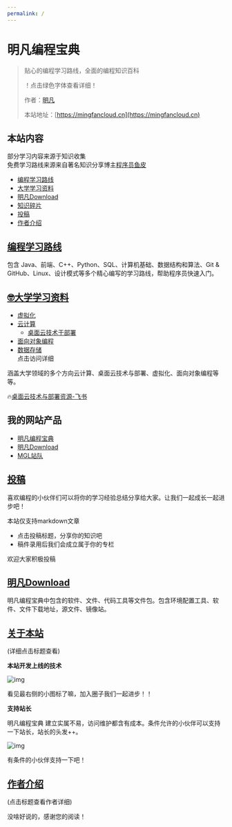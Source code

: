 ```yaml
---
permalink: /
---
```


# 明凡编程宝典

> 贴心的编程学习路线，全面的编程知识百科
>
> ！点击绿色字体查看详细！
> 
> 作者：[明凡]()
>
> 本站地址：[https://mingfancloud.cn](https://mingfancloud.cn)


## 本站内容
部分学习内容来源于知识收集  
免费学习路线来源来自著名知识分享博主[程序员鱼皮]()
- [编程学习路线](学习路线)
- [大学学习资料](大学学习资料/README.md)
- [明凡Download](https://downlaod.mingfancloud.cn)
- [知识碎片](知识碎片)
- [投稿](使用手册/投稿.md)
- [作者介绍](/作者)


## [编程学习路线](学习路线)

包含 Java、前端、C++、Python、SQL、计算机基础、数据结构和算法、Git & GitHub、Linux、设计模式等多个精心编写的学习路线，帮助程序员快速入门。

## [🤓大学学习资料](大学学习资料)

- [虚拟化](大学学习资料/虚拟化/README.md)
- [云计算](大学学习资料/云计算/README.md)  
  - [桌面云技术于部署](大学学习资料/云计算/桌面云技术与部署/README.md)
- [面向对象编程](大学学习资料/面向对象编程/README.md)
- [数据存储](大学学习资料/数据存储/README.md)  
点击访问详细

涵盖大学领域的多个方向云计算、桌面云技术与部署、虚拟化、面向对象编程等等。

🔥[桌面云技术与部署资源-飞书](https://q1h6kdpo24v.feishu.cn/drive/folder/HgZ1fLHzEl3oOgdHgE2cS6TPnPh)


## 我的网站产品

- [明凡编程宝典](https://mingfancloud.cn)
- [明凡Download](https://downlaod.mingfancloud.cn)
- [MGL站队](https://yuemingfan.cn)

## [投稿](使用手册/投稿.md)

喜欢编程的小伙伴们可以将你的学习经验总结分享给大家。让我们一起成长一起进步吧！

本站仅支持markdown文章

- 点击投稿标题，分享你的知识吧
- 稿件录用后我们会成立属于你的专栏

欢迎大家积极投稿


## [明凡Download](https://download.mingfancloud.cn)

明凡编程宝典中包含的软件、文件、代码工具等文件包。包含环境配置工具、软件、文件下载地址，源文件、镜像站。


## [关于本站](关于本站/README.md)

(详细点击标题查看)

**本站开发上线的技术**

![img](https://mingfanweb-img.obs.cn-north-4.myhuaweicloud.com/index/mingfanweb-index.png)

看见最右侧的小图标了嘛，加入圈子我们一起进步！！

**支持站长**

明凡编程宝典 建立实属不易，访问维护都含有成本。条件允许的小伙伴可以支持一下站长，站长的头发++。

![img](https://mingfanweb-img.obs.cn-north-4.myhuaweicloud.com/about-website/support.png)  

有条件的小伙伴支持一下吧！


## [作者介绍](/作者) 

(点击标题查看作者详细)

没啥好说的，感谢您的阅读！







